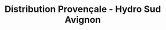 ---
title: "Distribution Provençale - Hydro Sud Avignon"
url: /graveson/distribution-provencale-hydro-sud-avignon/
shop: Sport
---
